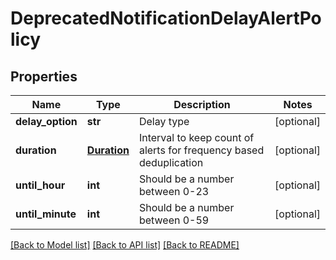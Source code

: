 # DeprecatedNotificationDelayAlertPolicy

## Properties
Name | Type | Description | Notes
------------ | ------------- | ------------- | -------------
**delay_option** | **str** | Delay type | [optional] 
**duration** | [**Duration**](Duration.md) | Interval to keep count of alerts for frequency based deduplication | [optional] 
**until_hour** | **int** | Should be a number between 0-23 | [optional] 
**until_minute** | **int** | Should be a number between 0-59 | [optional] 

[[Back to Model list]](../README.md#documentation-for-models) [[Back to API list]](../README.md#documentation-for-api-endpoints) [[Back to README]](../README.md)



